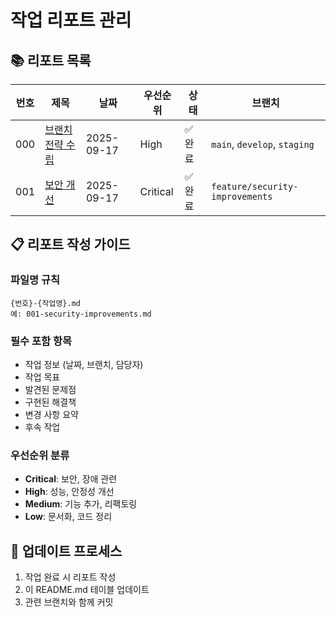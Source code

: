 # 작업 리포트 관리

## 📚 리포트 목록

| 번호 | 제목 | 날짜 | 우선순위 | 상태 | 브랜치 |
|------|------|------|----------|------|--------|
| 000 | [브랜치 전략 수립](./000-branch-strategy-setup.md) | 2025-09-17 | High | ✅ 완료 | `main`, `develop`, `staging` |
| 001 | [보안 개선](./001-security-improvements.md) | 2025-09-17 | Critical | ✅ 완료 | `feature/security-improvements` |

## 📋 리포트 작성 가이드

### 파일명 규칙
```
{번호}-{작업명}.md
예: 001-security-improvements.md
```

### 필수 포함 항목
- 작업 정보 (날짜, 브랜치, 담당자)
- 작업 목표
- 발견된 문제점
- 구현된 해결책
- 변경 사항 요약
- 후속 작업

### 우선순위 분류
- **Critical**: 보안, 장애 관련
- **High**: 성능, 안정성 개선
- **Medium**: 기능 추가, 리팩토링
- **Low**: 문서화, 코드 정리

## 🔄 업데이트 프로세스
1. 작업 완료 시 리포트 작성
2. 이 README.md 테이블 업데이트
3. 관련 브랜치와 함께 커밋
